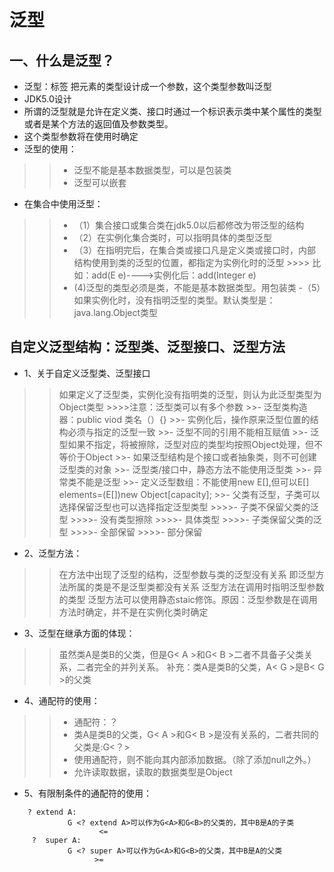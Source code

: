 # 泛型
## 一、什么是泛型？
- 泛型：标签 把元素的类型设计成一个参数，这个类型参数叫泛型
- JDK5.0设计 
- 所谓的泛型就是允许在定义类、接口时通过一个标识表示类中某个属性的类型或者是某个方法的返回值及参数类型。
- 这个类型参数将在使用时确定
- 泛型的使用：
>>- 泛型不能是基本数据类型，可以是包装类
>>- 泛型可以嵌套
- 在集合中使用泛型：
>>- （1）集合接口或集合类在jdk5.0以后都修改为带泛型的结构
>>- （2）在实例化集合类时，可以指明具体的类型泛型
>>- （3）在指明完后，在集合类或接口凡是定义类或接口时，内部结构使用到类的泛型的位置，都指定为实例化时的泛型
       >>>> 比如：add(E e)---->实例化后：add(Integer e)
>>- (4)泛型的类型必须是类，不能是基本数据类型。用包装类
>>-（5）如果实例化时，没有指明泛型的类型。默认类型是：java.lang.Object类型
## 自定义泛型结构：泛型类、泛型接口、泛型方法
- 1、关于自定义泛型类、泛型接口
>> 如果定义了泛型类，实例化没有指明类的泛型，则认为此泛型类型为Object类型
    >>>>注意：泛型类可以有多个参数
        >>- 泛型类构造器：public viod 类名（）{}
        >>- 实例化后，操作原来泛型位置的结构必须与指定的泛型一致
        >>- 泛型不同的引用不能相互赋值
        >>- 泛型如果不指定，将被擦除，泛型对应的类型均按照Object处理，但不等价于Object
        >>- 如果泛型结构是个接口或者抽象类，则不可创建泛型类的对象
        >>- 泛型类/接口中，静态方法不能使用泛型类
        >>- 异常类不能是泛型
        >>- 定义泛型数组：不能使用new E[],但可以E[] elements=(E[])new Object[capacity]; 
        >>- 父类有泛型，子类可以选择保留泛型也可以选择指定泛型类型
                >>>>- 子类不保留父类的泛型
                >>>>- 没有类型擦除
                >>>>- 具体类型
                >>>>- 子类保留父类的泛型
                >>>>- 全部保留
                >>>>- 部分保留
- 2、泛型方法：
>> 在方法中出现了泛型的结构，泛型参数与类的泛型没有关系
>> 即泛型方法所属的类是不是泛型类都没有关系
>> 泛型方法在调用时指明泛型参数的类型
>> 泛型方法可以使用静态staic修饰。原因：泛型参数是在调用方法时确定，并不是在实例化类时确定
- 3、泛型在继承方面的体现：
>> 虽然类A是类B的父类，但是G< A >和G< B >二者不具备子父类关系，二者完全的并列关系。
>> 补充：类A是类B的父类，A< G >是B< G >的父类
- 4、通配符的使用：
>>- 通配符：？
>>- 类A是类B的父类，G< A >和G< B >是没有关系的，二者共同的父类是:G<？>
>>- 使用通配符，则不能向其内部添加数据。（除了添加null之外。）
>>- 允许读取数据，读取的数据类型是Object
- 5、有限制条件的通配符的使用：
```
    ? extend A:
             G <? extend A>可以作为G<A>和G<B>的父类的，其中B是A的子类
                    <=
     ?  super A:
             G <? super A>可以作为G<A>和G<B>的父类，其中B是A的父类
                   >=
```